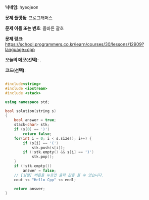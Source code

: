 **닉네임**: hyeojeon

**문제 플랫폼**: 프로그래머스

**문제 이름 또는 번호**: 올바른 괄호

**문제 링크**: https://school.programmers.co.kr/learn/courses/30/lessons/12909?language=cpp

**오늘의 메모(선택)**: .

**코드(선택)**:

```cpp

#include<string>
#include <iostream>
#include <stack>

using namespace std;

bool solution(string s)
{
    bool answer = true;
    stack<char> stk;
    if (s[0] == ')')
        return false;
    for(int i = 0; i < s.size(); i++) {
        if (s[i] == '(')
            stk.push(s[i]);
        if (!stk.empty() && s[i] == ')')
            stk.pop();
    }
    if (!stk.empty())
        answer = false;
    // [실행] 버튼을 누르면 출력 값을 볼 수 있습니다.
    cout << "Hello Cpp" << endl;

    return answer;
}

```
